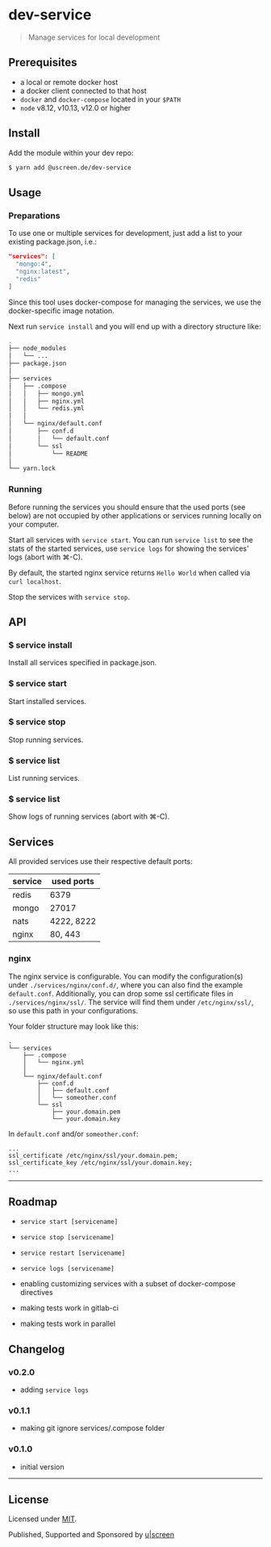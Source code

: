 # dev-service

> Manage services for local development

## Prerequisites

- a local or remote docker host
- a docker client connected to that host
- `docker` and `docker-compose` located in your `$PATH`
- `node` v8.12, v10.13, v12.0 or higher

## Install

Add the module within your dev repo:

```bash
$ yarn add @uscreen.de/dev-service
```

## Usage

### Preparations

To use one or multiple services for development, just add a list to your existing package.json, i.e.:

```json
"services": [
  "mongo:4",
  "nginx:latest",
  "redis"
]
```

Since this tool uses docker-compose for managing the services, we use the docker-specific image notation.

Next run `service install` and you will end up with a directory structure like:

```bash
.
├── node_modules
│   └── ...
├── package.json
│
├── services
│   ├── .compose
│   │   ├── mongo.yml
│   │   ├── nginx.yml
│   │   └── redis.yml
│   │
│   └── nginx/default.conf
│       ├── conf.d
│       │   └── default.conf
│       └── ssl
│           └── README
│
└── yarn.lock
```

### Running

Before running the services you should ensure that the used ports (see below) are not occupied by other applications or services running locally on your computer.

Start all services with `service start`. You can run `service list` to see the stats of the started services, use `service logs` for showing the services' logs (abort with ⌘-C).

By default, the started nginx service returns `Hello World` when called via `curl localhost`.

Stop the services with `service stop`.

## API

### $ service install

Install all services specified in package.json.

### $ service start

Start installed services.

### $ service stop

Stop running services.

### $ service list

List running services.

### $ service list

Show logs of running services (abort with ⌘-C).

## Services

All provided services use their respective default ports:

| service | used ports  |
|---------|-------------|
| redis   | 6379        |
| mongo   | 27017       |
| nats    | 4222, 8222  |
| nginx   | 80, 443     |

### nginx

The nginx service is configurable. You can modify the configuration(s) under `./services/nginx/conf.d/`, where you can also find the example `default.conf`. Additionally, you can drop some ssl certificate files in `./services/nginx/ssl/`. The service will find them under `/etc/nginx/ssl/`, so use this path in your configurations.

Your folder structure may look like this:

```
.
└── services
    ├── .compose
    │   └── nginx.yml
    │
    └── nginx/default.conf
        ├── conf.d
        │   ├── default.conf
        │   └── someother.conf
        └── ssl
            ├── your.domain.pem
            └── your.domain.key
```

In `default.conf` and/or `someother.conf`:

```
...
ssl_certificate /etc/nginx/ssl/your.domain.pem;
ssl_certificate_key /etc/nginx/ssl/your.domain.key;
...
```
---

## Roadmap

- `service start [servicename]`
- `service stop [servicename]`
- `service restart [servicename]`
- `service logs [servicename]`

- enabling customizing services with a subset of docker-compose directives

- making tests work in gitlab-ci
- making tests work in parallel

## Changelog

### v0.2.0

- adding `service logs`

### v0.1.1

- making git ignore services/.compose folder

### v0.1.0

- initial version

---

## License

Licensed under [MIT](./LICENSE).

Published, Supported and Sponsored by [u|screen](https://uscreen.de)
